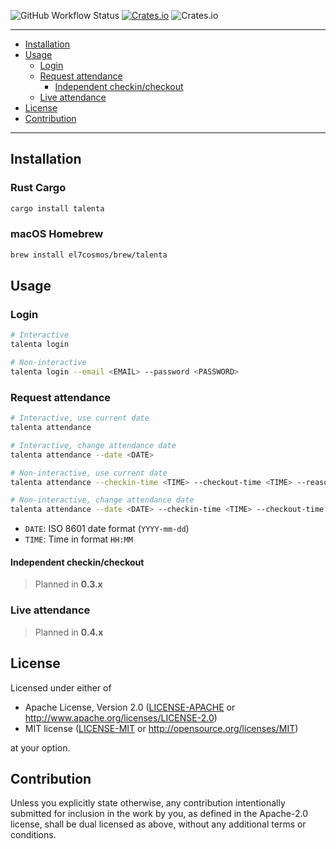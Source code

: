 ![GitHub Workflow Status](https://img.shields.io/github/workflow/status/el7cosmos/talenta/Rust?style=flat-square)
[![Crates.io](https://img.shields.io/crates/v/talenta?style=flat-square)](https://crates.io/crates/talenta)
![Crates.io](https://img.shields.io/crates/l/talenta?style=flat-square)

---
- [Installation](#installation)
- [Usage](#usage)
    - [Login](#login)
    - [Request attendance](#request-attendance)
        - [Independent checkin/checkout](#independent-checkincheckout)
    - [Live attendance](#live-attendance)
- [License](#license)
- [Contribution](#contribution)
---

## Installation

### Rust Cargo
```sh
cargo install talenta
```

### macOS Homebrew
```sh
brew install el7cosmos/brew/talenta
```

## Usage

### Login
```sh
# Interactive
talenta login

# Non-interactive
talenta login --email <EMAIL> --password <PASSWORD>
```

### Request attendance
```sh
# Interactive, use current date
talenta attendance

# Interactive, change attendance date
talenta attendance --date <DATE>

# Non-interactive, use current date
talenta attendance --checkin-time <TIME> --checkout-time <TIME> --reason <reason>

# Non-interactive, change attendance date
talenta attendance --date <DATE> --checkin-time <TIME> --checkout-time <TIME> --reason <reason>
```

- `DATE`: ISO 8601 date format (`YYYY-mm-dd`)
- `TIME`: Time in format `HH:MM`

#### Independent checkin/checkout

> Planned in **0.3.x**

### Live attendance

> Planned in **0.4.x**

## License

Licensed under either of

 * Apache License, Version 2.0
   ([LICENSE-APACHE](LICENSE-APACHE) or http://www.apache.org/licenses/LICENSE-2.0)
 * MIT license
   ([LICENSE-MIT](LICENSE-MIT) or http://opensource.org/licenses/MIT)

at your option.

## Contribution

Unless you explicitly state otherwise, any contribution intentionally submitted
for inclusion in the work by you, as defined in the Apache-2.0 license, shall be
dual licensed as above, without any additional terms or conditions.